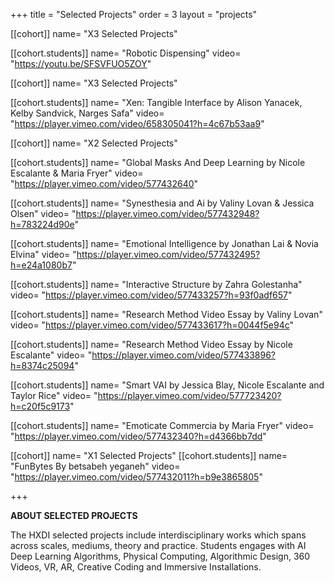 +++
title = "Selected Projects"
order = 3
layout = "projects"

[[cohort]]
name= "X3 Selected Projects"


[[cohort.students]]
name= "Robotic Dispensing"
video= "https://youtu.be/SFSVFUO5ZOY"


[[cohort]]
name= "X3 Selected Projects"



[[cohort.students]]
name= "Xen: Tangible Interface by Alison Yanacek, Kelby Sandvick, Narges Safa"
video= "https://player.vimeo.com/video/658305041?h=4c67b53aa9" 



[[cohort]]
name= "X2 Selected Projects"



[[cohort.students]]
name= "Global Masks And Deep Learning by Nicole Escalante & Maria Fryer"
video= "https://player.vimeo.com/video/577432640" 



[[cohort.students]]
name= "Synesthesia and Ai by Valiny Lovan & Jessica Olsen"
video= "https://player.vimeo.com/video/577432948?h=783224d90e" 




[[cohort.students]]
name= "Emotional Intelligence by Jonathan Lai & Novia Elvina"
video= "https://player.vimeo.com/video/577432495?h=e24a1080b7" 



[[cohort.students]]
name= "Interactive Structure by Zahra Golestanha"
video= "https://player.vimeo.com/video/577433257?h=93f0adf657" 



[[cohort.students]]
name= "Research Method Video Essay by Valiny Lovan"
video= "https://player.vimeo.com/video/577433617?h=0044f5e94c" 

[[cohort.students]]
name= "Research Method Video Essay by Nicole Escalante"
video= "https://player.vimeo.com/video/577433896?h=8374c25094" 

[[cohort.students]]
name= "Smart VAI by Jessica Blay, Nicole Escalante and Taylor Rice"
video= "https://player.vimeo.com/video/577723420?h=c20f5c9173" 


[[cohort.students]]
name= "Emoticate Commercia by Maria Fryer"
video= "https://player.vimeo.com/video/577432340?h=d4366bb7dd" 



[[cohort]]
name= "X1 Selected Projects"
[[cohort.students]]
name= "FunBytes By betsabeh yeganeh"
video= "https://player.vimeo.com/video/577432011?h=b9e3865805" 

+++


**ABOUT SELECTED PROJECTS**

The HXDI selected projects include interdisciplinary works which spans across scales, mediums, theory and practice. Students engages with AI Deep Learning Algorithms, Physical Computing, Algorithmic Design, 360 Videos, VR, AR, Creative Coding and Immersive Installations.
